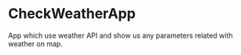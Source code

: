 # CheckWeatherApp

App which use weather API and show us any parameters related with weather on map.
